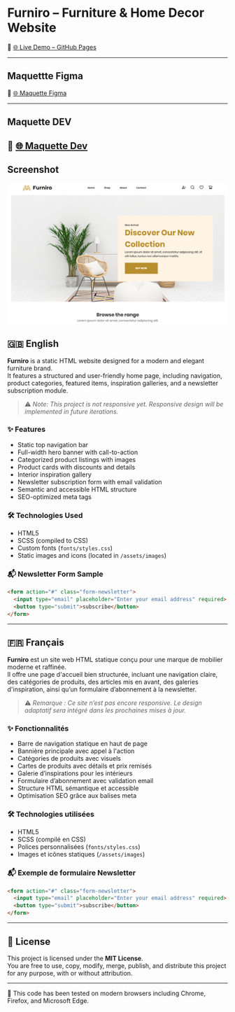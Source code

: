 # Furniro – Furniture & Home Decor Website

🔗 [🌐 Live Demo – GitHub Pages](https://devtech-solution.github.io/Landing-Page-Furniture/)

---  
## Maquettte Figma  
🔗 [🌐 Maquette Figma](https://github.com/DevTech-Solution/Landing-Page-Furniture/blob/main/documents/maquette.jpg)

---  
## Maquette DEV  
🔗 [🌐 Maquette Dev](https://github.com/DevTech-Solution/Landing-Page-Furniture/blob/main/documents/schema_html.jpg)
---  

## Screenshot

<p align="center">
  <img src="./assets/images/readme/home.png" alt="Capture de la page d'accueil" title="Home page" width="800"/>
</p>


## 🇬🇧 English

**Furniro** is a static HTML website designed for a modern and elegant furniture brand.  
It features a structured and user-friendly home page, including navigation, product categories, featured items, inspiration galleries, and a newsletter subscription module.

> ⚠️ *Note: This project is not responsive yet. Responsive design will be implemented in future iterations.*

### ✨ Features

- Static top navigation bar
- Full-width hero banner with call-to-action
- Categorized product listings with images
- Product cards with discounts and details
- Interior inspiration gallery
- Newsletter subscription form with email validation
- Semantic and accessible HTML structure
- SEO-optimized meta tags

### 🛠 Technologies Used

- HTML5
- SCSS (compiled to CSS)
- Custom fonts (`fonts/styles.css`)
- Static images and icons (located in `/assets/images`)

### 📬 Newsletter Form Sample

```html
<form action="#" class="form-newsletter">
  <input type="email" placeholder="Enter your email address" required>
  <button type="submit">subscribe</button>
</form>
```

---

## 🇫🇷 Français

**Furniro** est un site web HTML statique conçu pour une marque de mobilier moderne et raffinée.  
Il offre une page d'accueil bien structurée, incluant une navigation claire, des catégories de produits, des articles mis en avant, des galeries d'inspiration, ainsi qu’un formulaire d’abonnement à la newsletter.

> ⚠️ *Remarque : Ce site n’est pas encore responsive. Le design adaptatif sera intégré dans les prochaines mises à jour.*

### ✨ Fonctionnalités

- Barre de navigation statique en haut de page
- Bannière principale avec appel à l'action
- Catégories de produits avec visuels
- Cartes de produits avec détails et prix remisés
- Galerie d’inspirations pour les intérieurs
- Formulaire d’abonnement avec validation email
- Structure HTML sémantique et accessible
- Optimisation SEO grâce aux balises meta

### 🛠 Technologies utilisées

- HTML5
- SCSS (compilé en CSS)
- Polices personnalisées (`fonts/styles.css`)
- Images et icônes statiques (`/assets/images`)

### 📬 Exemple de formulaire Newsletter

```html
<form action="#" class="form-newsletter">
  <input type="email" placeholder="Enter your email address" required>
  <button type="submit">subscribe</button>
</form>
```

---

## 📄 License

This project is licensed under the **MIT License**.  
You are free to use, copy, modify, merge, publish, and distribute this project for any purpose, with or without attribution.

---

🧪 This code has been tested on modern browsers including Chrome, Firefox, and Microsoft Edge.
